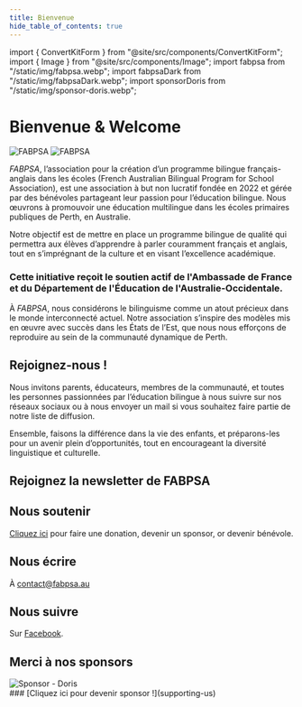 ```yaml
---
title: Bienvenue
hide_table_of_contents: true
---
```


import { ConvertKitForm } from "@site/src/components/ConvertKitForm";
import { Image } from "@site/src/components/Image";
import fabpsa from "/static/img/fabpsa.webp";
import fabpsaDark from "/static/img/fabpsaDark.webp";
import sponsorDoris from "/static/img/sponsor-doris.webp";

# Bienvenue & Welcome

<Image className="lightOnly" src={fabpsa} alt="FABPSA" width={250} height={318} />

<Image className="darkOnly" src={fabpsaDark} alt="FABPSA" width={250} height={318} />

<div style={{ marginTop: "48px" }} />

<em>FABPSA</em>, l’association pour la création d’un programme bilingue français-anglais dans les écoles (French Australian Bilingual Program for School Association), est une association à but non lucratif fondée en 2022 et gérée par des bénévoles partageant leur passion pour l’éducation bilingue. Nous œuvrons à promouvoir une éducation multilingue dans les écoles primaires publiques de Perth, en Australie.

Notre objectif est de mettre en place un programme bilingue de qualité qui permettra aux élèves d’apprendre à parler couramment français et anglais, tout en s’imprégnant de la culture et en visant l’excellence académique.

<div style={{ marginTop: "48px" }} className="textCenter">

### Cette initiative reçoit le soutien actif de l'Ambassade de France et du Département de l'Éducation de l'Australie-Occidentale.

</div>

<div style={{ marginTop: "48px" }} />

À <em>FABPSA</em>, nous considérons le bilinguisme comme un atout précieux dans le monde interconnecté actuel. Notre association s’inspire des modèles mis en œuvre avec succès dans les États de l’Est, que nous nous efforçons de reproduire au sein de la communauté dynamique de Perth.

<div style={{ marginTop: "48px" }} className="frame">

## Rejoignez-nous !

Nous invitons parents, éducateurs, membres de la communauté, et toutes les personnes passionnées par l’éducation bilingue à nous suivre sur nos réseaux sociaux ou à nous envoyer un mail si vous souhaitez faire partie de notre liste de diffusion.

Ensemble, faisons la différence dans la vie des enfants, et préparons-les pour un avenir plein d’opportunités, tout en encourageant la diversité linguistique et culturelle.

<div style={{ marginTop: "48px" }} />

<div className="textCenter">

## Rejoignez la newsletter de FABPSA

<ConvertKitForm />

<div style={{ marginTop: "32px" }} />

## Nous soutenir

[Cliquez ici](supporting-us) pour faire une donation, devenir un sponsor, or devenir bénévole.

## Nous écrire

À contact@fabpsa.au

<div style={{ marginTop: "32px" }} />

## Nous suivre

Sur [Facebook](https://www.facebook.com/profile.php?id=100081751441463).

</div>

</div>

<div style={{ marginTop: "48px" }} />

## Merci à nos sponsors

<Image src={sponsorDoris} alt="Sponsor - Doris" width={600} height={274} />

<div style={{ maxWidth: "700px", margin: "32px auto" }} className="frame textCenter">
### [Cliquez ici pour devenir sponsor !](supporting-us)

</div>
